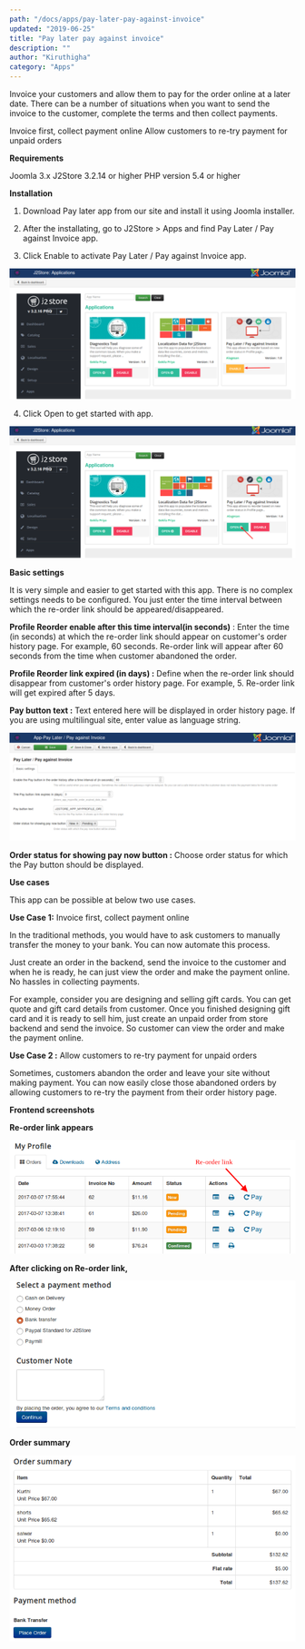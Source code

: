 ```yaml
---
path: "/docs/apps/pay-later-pay-against-invoice"
updated: "2019-06-25"
title: "Pay later pay against invoice"
description: ""
author: "Kiruthigha"
category: "Apps"
---
```


Invoice your customers and allow them to pay for the order online at a later date. There can be a number of situations when you want to send the invoice to the customer, complete the terms and then collect payments.

Invoice first, collect payment online
Allow customers to re-try payment for unpaid orders

**Requirements**

Joomla 3.x
J2Store 3.2.14 or higher
PHP version 5.4 or higher

**Installation**

1. Download Pay later app from our site and install it using Joomla installer.

2. After the installating, go to J2Store > Apps and find Pay Later / Pay against Invoice app.

3. Click Enable to activate Pay Later / Pay against Invoice app. 

![plpa01](https://raw.githubusercontent.com/j2store/doc-images/master/apps/pay-later-pay-against-invoice/plpa01.png)

4. Click Open to get started with app. 

![plpa02](https://raw.githubusercontent.com/j2store/doc-images/master/apps/pay-later-pay-against-invoice/plpa02.png)

**Basic settings**

It is very simple and easier to get started with this app. There is no complex settings needs to be configured. You just enter the time interval between which the re-order link should be appeared/disappeared.

**Profile Reorder enable after this time interval(in seconds)** : Enter the time (in seconds) at which the re-order link should appear on customer's order history page. For example, 60 seconds. Re-order link will appear after 60 seconds from the time when customer abandoned the order.

**Profile Reorder link expired (in days) :** Define when the re-order link should disappear from customer's order history page. For example, 5. Re-order link will get expired after 5 days.

**Pay button text :** Text entered here will be displayed in order history page. If you are using multilingual site, enter value as language string.

![plpa03](https://raw.githubusercontent.com/j2store/doc-images/master/apps/pay-later-pay-against-invoice/plpa03.png)

**Order status for showing pay now button :** Choose order status for which the Pay button should be displayed.

**Use cases**

This app can be possible at below two use cases.

**Use Case 1:** Invoice first, collect payment online

In the traditional methods, you would have to ask customers to manually transfer the money to your bank. You can now automate this process.

Just create an order in the backend, send the invoice to the customer and when he is ready, he can just view the order and make the payment online. No hassles in collecting payments.

For example, consider you are designing and selling gift cards. You can get quote and gift card details from customer. Once you finished designing gift card and it is ready to sell him, just create an unpaid order from store backend and send the invoice. So customer can view the order and make the payment online.

**Use Case 2 :** Allow customers to re-try payment for unpaid orders

Sometimes, customers abandon the order and leave your site without making payment. You can now easily close those abandoned orders by allowing customers to re-try the payment from their order history page.

**Frontend screenshots**

**Re-order link appears**

![plpa04](https://raw.githubusercontent.com/j2store/doc-images/master/apps/pay-later-pay-against-invoice/plpa04.png)

**After clicking on Re-order link,**

![plpa05](https://raw.githubusercontent.com/j2store/doc-images/master/apps/pay-later-pay-against-invoice/plpa05.png)

**Order summary**

![plpa06](https://raw.githubusercontent.com/j2store/doc-images/master/apps/pay-later-pay-against-invoice/plpa06.png)
